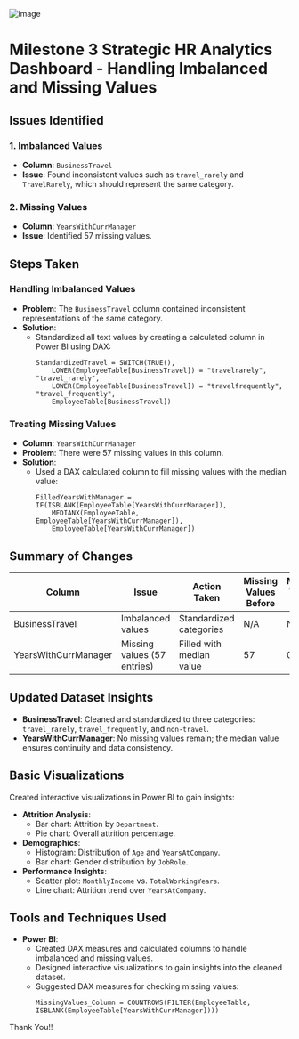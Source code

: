 ![image](https://github.com/user-attachments/assets/f668e0e7-c722-4b18-9b90-f8362b6a75a5)


# Milestone 3 Strategic HR Analytics Dashboard - Handling Imbalanced and Missing Values



## Issues Identified

### 1. Imbalanced Values
- **Column**: `BusinessTravel`
- **Issue**: Found inconsistent values such as `travel_rarely` and `TravelRarely`, which should represent the same category.

### 2. Missing Values
- **Column**: `YearsWithCurrManager`
- **Issue**: Identified 57 missing values.

## Steps Taken

### Handling Imbalanced Values
- **Problem**: The `BusinessTravel` column contained inconsistent representations of the same category.
- **Solution**:
  - Standardized all text values by creating a calculated column in Power BI using DAX:
    ```DAX
    StandardizedTravel = SWITCH(TRUE(),
        LOWER(EmployeeTable[BusinessTravel]) = "travelrarely", "travel_rarely",
        LOWER(EmployeeTable[BusinessTravel]) = "travelfrequently", "travel_frequently",
        EmployeeTable[BusinessTravel])
    ```


### Treating Missing Values
- **Column**: `YearsWithCurrManager`
- **Problem**: There were 57 missing values in this column.
- **Solution**:
  - Used a DAX calculated column to fill missing values with the median value:
    ```DAX
    FilledYearsWithManager = IF(ISBLANK(EmployeeTable[YearsWithCurrManager]),
        MEDIANX(EmployeeTable, EmployeeTable[YearsWithCurrManager]),
        EmployeeTable[YearsWithCurrManager])
    ```

## Summary of Changes

| Column               | Issue                         | Action Taken                    | Missing Values Before | Missing Values After |
|----------------------|-------------------------------|----------------------------------|-----------------------|----------------------|
| BusinessTravel       | Imbalanced values            | Standardized categories         | N/A                   | N/A                  |
| YearsWithCurrManager | Missing values (57 entries)  | Filled with median value        | 57                    | 0                    |


## Updated Dataset Insights
- **BusinessTravel**: Cleaned and standardized to three categories: `travel_rarely`, `travel_frequently`, and `non-travel`.
- **YearsWithCurrManager**: No missing values remain; the median value ensures continuity and data consistency.

## Basic Visualizations
Created interactive visualizations in Power BI to gain insights:

- **Attrition Analysis**:
  - Bar chart: Attrition by `Department`.
  - Pie chart: Overall attrition percentage.
- **Demographics**:
  - Histogram: Distribution of `Age` and `YearsAtCompany`.
  - Bar chart: Gender distribution by `JobRole`.
- **Performance Insights**:
  - Scatter plot: `MonthlyIncome` vs. `TotalWorkingYears`.
  - Line chart: Attrition trend over `YearsAtCompany`.


## Tools and Techniques Used
- **Power BI**:
  - Created DAX measures and calculated columns to handle imbalanced and missing values.
  - Designed interactive visualizations to gain insights into the cleaned dataset.
  - Suggested DAX measures for checking missing values:
    ```DAX
    MissingValues_Column = COUNTROWS(FILTER(EmployeeTable, ISBLANK(EmployeeTable[YearsWithCurrManager])))
    ```

Thank You!!
